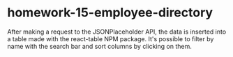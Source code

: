 # homework-15-employee-directory
After making a request to the JSONPlaceholder API, the data is inserted into a table made with the react-table NPM package. It's possible to filter by name with the search bar and sort columns by clicking on them.
